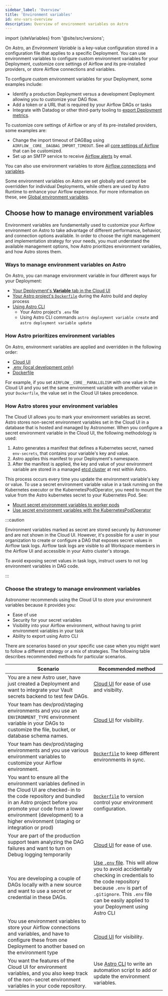 ```yaml
---
sidebar_label: 'Overview'
title: 'Environment variables'
id: env-vars-overview
description: Overview of environment variables on Astro
---
```


import {siteVariables} from '@site/src/versions';

On Astro, an _Environment Variable_ is a key-value configuration stored in a configuration file that applies to a specific Deployment. You can use environment variables to configure custom environment variables for your Deployment, customize core settings of Airflow and its pre-installed providers, or store Airflow connections and variables.

To configure custom environment variables for your Deployment, some examples include:
- Identify a production Deployment versus a development Deployment allowing you to customize your DAG flow.
- Add a token or a URL that is required by your Airflow DAGs or tasks
- Integrate with Datadog or other third-party tooling to [export Deployment metrics](deployment-metrics.md#export-airflow-metrics-to-datadog).

To customize core settings of Airflow or any of its pre-installed providers, some examples are:
- Change the import timeout of DAGBag using `AIRFLOW__CORE__DAGBAG_IMPORT_TIMEOUT`. See all [core settings of Airflow](https://airflow.apache.org/docs/apache-airflow/stable/configurations-ref.html) that can be customized.
- Set up an SMTP service to receive [Airflow alerts](airflow-email-notifications.md) by email.

You can also use environment variables to store [Airflow connections](https://docs.astronomer.io/learn/connections#define-connections-with-environment-variables) and [variables](https://docs.astronomer.io/learn/airflow-variables#using-environment-variables).

Some environment variables on Astro are set globally and cannot be overridden for individual Deployments, while others are used by Astro Runtime to enhance your Airflow experience. For more information on these, see [Global environment variables](platform-variables.md).

## Choose how to manage environment variables

Environment variables are fundamentally used to customize your Airflow environment on Astro to take advantage of different performance, behavior, and connection options available. In order to choose the right management and implementation strategy for your needs, you must understand the available management options, how Astro prioritizes environment variables, and how Astro stores them. 

### Ways to manage environment variables on Astro

On Astro, you can manage environment variable in four different ways for your Deployment:

- [Your Deployment's **Variable** tab in the Cloud UI](env-vars-astro.md#using-the-cloud-ui)
- [Your Astro project's `Dockerfile`](env-vars-astro.md#using-your-dockerfile) during the Astro build and deploy process
- [Using Astro CLI](env-vars-astro.md#using-astro-cli)
    - Your Astro project's `.env` file
    - Using Astro CLI commands `astro deployment variable create` and `astro deployment variable update`

### How Astro prioritizes environment variables

On Astro, environment variables are applied and overridden in the following order:

- [Cloud UI](env-vars-astro.md#using-the-cloud-ui)
- [.env (local development only)](env-vars-astro.md#in-your-local-airflow-environment)
- [Dockerfile](env-vars-astro.md#using-your-dockerfile)

For example, if you set `AIRFLOW__CORE__PARALLELISM` with one value in the Cloud UI and you set the same environment variable with another value in your `Dockerfile`, the value set in the Cloud UI takes precedence.

### How Astro stores your environment variables 

The Cloud UI allows you to mark your environment variables as secret. Astro stores non-secret environment variables set in the Cloud UI in a database that is hosted and managed by Astronomer. When you configure a secret environment variable in the Cloud UI, the following methodology is used:

1. Astro generates a manifest that defines a Kubernetes secret, named `env-secrets`, that contains your variable's key and value.
2. Astro applies this manifest to your Deployment's namespace.
3. After the manifest is applied, the key and value of your environment variable are stored in a managed [etcd cluster](https://etcd.io/) at rest within Astro.

This process occurs every time you update the environment variable's key or value. To use a secret environment variable value in a task running on the Kubernetes executor or the KubernetesPodOperator, you need to mount the value from the Astro kubernetes secret to your Kubernetes Pod. See:

- [Mount secret environment variables to worker pods](kubernetes-executor.md#mount-secret-environment-variables-to-worker-pods)
- [Use secret environment variables with the KubernetesPodOperator](kubernetespodoperator.md#use-secret-environment-variables-with-the-kubernetespodoperator)

:::caution

Environment variables marked as secret are stored securely by Astronomer and are not shown in the Cloud UI. However, it's possible for a user in your organization to create or configure a DAG that exposes secret values in Airflow task logs. Airflow task logs are visible to all Workspace members in the Airflow UI and accessible in your Astro cluster's storage.

To avoid exposing secret values in task logs, instruct users to not log environment variables in DAG code.

:::


### Choose the strategy to manage environment variables

Astronomer recommends using the Cloud UI to store your environment variables because it provides you:

- Ease of use
- Security for your secret variables
- Visibility into your Airflow environment, without having to print environment variables in your task
- Ability to export using Astro CLI

There are scenarios based on your specific use case when you might want to follow a different strategy or a mix of strategies. The following table describes recommended methods for particular scenarios.

| Scenario | Recommended method | 
|----------|--------------------|
| You are a new Astro user, have just created a Deployment and want to integrate your Vault secrets backend to test few DAGs. | [Cloud UI](env-vars-astro.md#using-the-cloud-ui) for ease of use and visibilty. | 
| Your team has dev/prod/staging environments and you use an `ENVIRONMENT_TYPE` environment variable in your DAGs to customize the file, bucket, or database schema names. | [Cloud UI](env-vars-astro.md#using-the-cloud-ui) for visibility. |
| Your team has dev/prod/staging environments and you use various environment variables to customize your Airflow environment. | [`Dockerfile`](env-vars-astro.md#using-your-dockerfile) to keep different environments in sync. |
| You want to ensure all the environment variables defined in the Cloud UI are checked-in to the code repository and bundled in an Astro project before you promote your code from a lower environment (development) to a higher environment (staging or integration or prod) | [`Dockerfile`](env-vars-astro.md#using-your-dockerfile) to version control your environment configuration. | 
| Your are part of the production support team analyzing the DAG failures and want to turn on Debug logging temporarily | [Cloud UI](env-vars-astro.md#using-the-cloud-ui) for ease of use. | 
| You are developing a couple of DAGs locally with a new source and want to use a secret or credential in these DAGs. | [Use `.env` file](env-vars-astro.md#using-astro-cli). This will allow you to avoid accidentally checking in credentials to the code repository because `.env` is part of `.gitignore`. This `.env` file can be easily applied to your Deployment using Astro CLI | 
| You use environment variables to store your Airflow connections and variables, and have to configure these from one Deployment to another based on the environment type | [Cloud UI](env-vars-astro.md#using-the-cloud-ui) for visibility. | 
| You want the features of the Cloud UI for environment variables, and you also keep track of the non-secret environment variables in your code repository. | Use [Astro CLI](env-vars-astro.md#in-your-astro-deployment) to write an automation script to add or update the environment variables. | 
